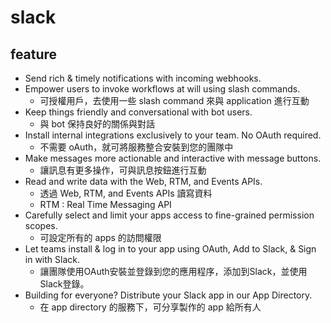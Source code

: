 # slack 

## feature

- Send rich & timely notifications with incoming webhooks.
- Empower users to invoke workflows at will using slash commands.
	- 可授權用戶，去使用一些 slash command 來與 application 進行互動 
- Keep things friendly and conversational with bot users.
	- 與 bot 保持良好的關係與對話
- Install internal integrations exclusively to your team. No OAuth required.
	- 不需要 oAuth，就可將服務整合安裝到您的團隊中
- Make messages more actionable and interactive with message buttons.
	- 讓訊息有更多操作，可與訊息按鈕進行互動
- Read and write data with the Web, RTM, and Events APIs.
	- 透過  Web, RTM, and Events APIs 讀寫資料
	- RTM : Real Time Messaging API
- Carefully select and limit your apps access to fine-grained permission scopes.
	- 可設定所有的 apps 的訪問權限
- Let teams install & log in to your app using OAuth, Add to Slack, & Sign in with Slack.
	- 讓團隊使用OAuth安裝並登錄到您的應用程序，添加到Slack，並使用Slack登錄。
- Building for everyone? Distribute your Slack app in our App Directory.
	- 在 app directory 的服務下，可分享製作的 app 給所有人